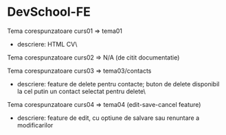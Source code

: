 # DevSchool-FE

Tema corespunzatoare curs01 => tema01
* descriere: HTML CV\

Tema corespunzatoare curs02 => N/A (de citit documentatie)

Tema corespunzatoare curs03 => tema03/contacts
* descriere: feature de delete pentru contacte; buton de delete disponibil la cel putin un contact selectat pentru delete\

Tema corespunzatoare curs04 => tema04 (edit-save-cancel feature)
* descriere: feature de edit, cu optiune de salvare sau renuntare a modificarilor
